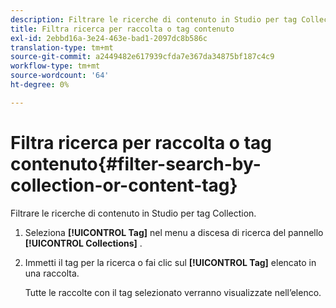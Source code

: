 ```yaml
---
description: Filtrare le ricerche di contenuto in Studio per tag Collection.
title: Filtra ricerca per raccolta o tag contenuto
exl-id: 2ebbd16a-3e24-463e-bad1-2097dc8b586c
translation-type: tm+mt
source-git-commit: a2449482e617939cfda7e367da34875bf187c4c9
workflow-type: tm+mt
source-wordcount: '64'
ht-degree: 0%

---
```


# Filtra ricerca per raccolta o tag contenuto{#filter-search-by-collection-or-content-tag}

Filtrare le ricerche di contenuto in Studio per tag Collection.

1. Seleziona **[!UICONTROL Tag]** nel menu a discesa di ricerca del pannello **[!UICONTROL Collections]** .
1. Immetti il tag per la ricerca o fai clic sul **[!UICONTROL Tag]** elencato in una raccolta.

   Tutte le raccolte con il tag selezionato verranno visualizzate nell’elenco.
